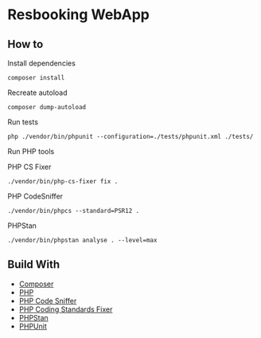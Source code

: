 # Resbooking WebApp

## How to

Install dependencies

```shell
composer install
```

Recreate autoload

```shell
composer dump-autoload
```

Run tests

```shell
php ./vendor/bin/phpunit --configuration=./tests/phpunit.xml ./tests/
```

Run PHP tools

PHP CS Fixer

```shell
./vendor/bin/php-cs-fixer fix .
```

PHP CodeSniffer

```shell
./vendor/bin/phpcs --standard=PSR12 .
```

PHPStan

```shell
./vendor/bin/phpstan analyse . --level=max
```

## Build With

- [Composer][composer]
- [PHP][php]
- [PHP Code Sniffer][php-cs]
- [PHP Coding Standards Fixer][php-cs-fixer]
- [PHPStan][php-stan]
- [PHPUnit][php-unit]

[composer]: https://getcomposer.org/
[php]: https://www.php.net/
[php-cs]: https://github.com/PHPCSStandards/PHP_CodeSniffer/
[php-cs-fixer]: https://github.com/PHP-CS-Fixer/PHP-CS-Fixer
[php-stan]: https://phpstan.org/user-guide/getting-started
[php-unit]: https://phpunit.de/index.html
